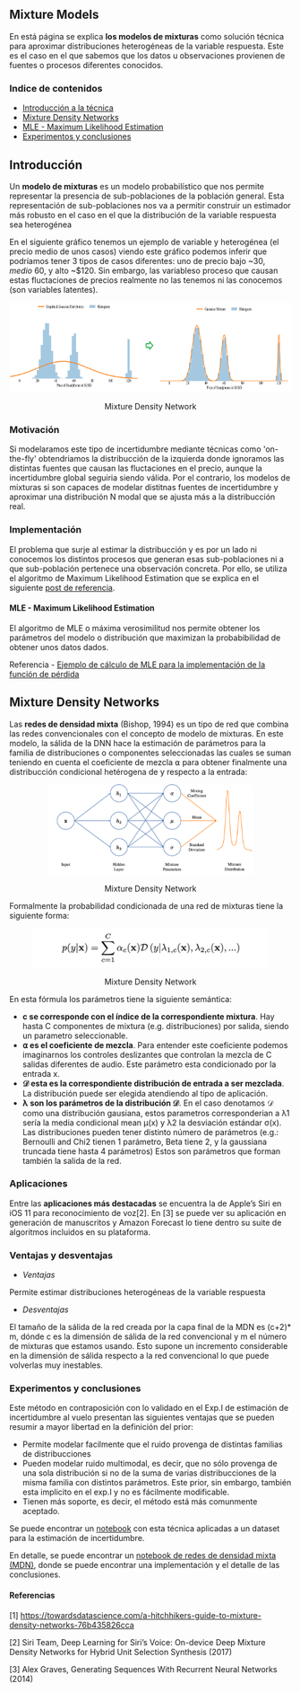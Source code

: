 ## Mixture Models
En está página se explica **los modelos de mixturas** como solución técnica para aproximar distribuciones heterogéneas de la variable respuesta. Este es el caso en el que sabemos que los datos u observaciones provienen de fuentes o procesos diferentes conocidos.


### Indice de contenidos
- [Introducción a la técnica](#introduccion)
- [Mixture Density Networks](#mdn)
- [MLE - Maximum Likelihood Estimation](#MLE) 
- [Experimentos y conclusiones](#Experimentos-y-conclusiones) 

<a name="introduccion"></a>
## Introducción

Un **modelo de mixturas** es un modelo probabilístico que nos permite representar la presencia de sub-poblaciones de la población general. Esta representación de sub-poblaciones nos va a permitir construir un estimador más robusto en el caso en el que la distribución de la variable respuesta sea heterogénea

En el siguiente gráfico tenemos un ejemplo de variable y heterogénea (el precio medio de unos casos) viendo este gráfico podemos inferir que podríamos tener 3 tipos de casos diferentes: uno de precio bajo ~$30, medio ~$60, y alto ~$120. Sin embargo, las variableso proceso que causan estas fluctaciones de precios realmente no las tenemos ni las conocemos (son variables latentes).   

<p align="center"><img src="./img/mixture_models.png" height="160" alt="Mixture Density Network" /></p>
<p align="center">Mixture Density Network</p>


### Motivación 

Si modelaramos este tipo de incertidumbre mediante técnicas como 'on-the-fly' obtendriamos la distribucción de la izquierda donde ignoramos las distintas fuentes que causan las fluctaciones en el precio, aunque la incertidumbre global seguiria siendo válida. Por el contrario,  los modelos de mixturas si son capaces de modelar distitnas fuentes de incertidumbre y aproximar una distribución N modal que se ajusta más a la distribucción real.


### Implementación 

El problema que surje al estimar la distribucción y es por un lado ni conocemos los distintos procesos que generan esas sub-poblaciones ni a que sub-población pertenece una observación concreta. Por ello, se utiliza el algoritmo de Maximum Likelihood Estimation que se explica en el siguiente [post de referencia](https://towardsdatascience.com/gaussian-mixture-models-and-expectation-maximization-a-full-explanation-50fa94111ddd).

<a name="MLE"></a>
#### MLE - Maximum Likelihood Estimation

El algoritmo de MLE o máxima verosimilitud nos permite obtener los parámetros del modelo o distribución que maximizan la probabibilidad de obtener unos datos dados.

Referencia - [Ejemplo de cálculo de MLE para la implementación de la función de pérdida](https://towardsdatascience.com/maximum-likelihood-estimation-explained-normal-distribution-6207b322e47f#:~:text=%E2%80%9CA%20method%20of%20estimating%20the,observed%20data%20is%20most%20probable.%E2%80%9D&text=Let's%20say%20we%20have%20some,that%20it%20is%20normally%20distributed)


<a name="mdn"></a>
## Mixture Density Networks

Las **redes de densidad mixta** (Bishop, 1994) es un tipo de red que combina las redes convencionales con el concepto de modelo de mixturas. En este modelo, la sálida de la DNN hace la estimación de parámetros para la familia de distribuciones o componentes seleccionadas las cuales se suman teniendo en cuenta el coeficiente de mezcla ⍺ para obtener finalmente una distribucción condicional hetérogena de y respecto a la entrada: 

<p align="center"><img src="./img/MDN.png" height="160" alt="Mixture Density Network" /></p>
<p align="center">Mixture Density Network</p>

Formalmente la probabilidad condicionada de una red de mixturas tiene la siguiente forma:

<p align="center"><img src="./img/mdn_formula.png" height="70" alt="Formula MDN" /></p>
<p align="center">Mixture Density Network</p>

En esta fórmula los parámetros tiene la siguiente semántica:

* **c se corresponde con el índice de la correspondiente mixtura**. Hay hasta C componentes de mixtura (e.g. distribuciones) por salida, siendo un parametro seleccionable.
* **⍺ es el coeficiente de mezcla**. Para entender este coeficiente podemos imaginarnos los controles deslizantes que controlan la mezcla de C salidas diferentes de audio. Este parámetro esta condicionado por la entrada x.
* **𝒟  esta es la correspondiente distribución de entrada a ser mezclada**. La distribución puede ser elegida atendiendo al tipo de aplicación.
* **λ son los parámetros de la distribución 𝒟**. En el caso denotamos 𝒟 como una distribución gausiana, estos parametros corresponderian a λ1 sería la media condicional mean μ(x) y 
λ2 la desviación estándar σ(x). Las distribuciones pueden tener distinto número de parámetros (e.g.: Bernoulli and Chi2 tienen 1 parámetro, Beta tiene 2, y la gaussiana truncada tiene hasta 4 parámetros) Estos son parámetros que forman también la salida de la red.



### Aplicaciones

Entre las **aplicaciones más destacadas** se encuentra la de Apple’s Siri en iOS 11 para reconocimiento de voz[2]. En [3] se puede ver su aplicación en generación de manuscritos y Amazon Forecast lo tiene dentro su suite de algoritmos incluidos en su plataforma.

### Ventajas y desventajas

* *Ventajas* 

Permite estimar distribuciones heterogéneas de la variable respuesta

* *Desventajas* 

El tamaño de la sálida de la red creada por la capa final de la MDN es (c+2)* m, dónde c es la dimensión de sálida de la red convencional y m el número de mixturas que estamos usando. Esto supone un incremento considerable en la dimensión de sálida respecto a la red convencional lo que puede volverlas muy inestables.

### Experimentos y conclusiones
   
Este método en contraposición con lo validado en el Exp.I de estimación de incertidumbre al vuelo presentan las siguientes ventajas que se pueden resumir a mayor libertad en la definición del prior:

 - Permite modelar facilmente que el ruido provenga de distintas familias de distribucciones 
 - Pueden modelar ruido multimodal, es decir, que no sólo provenga de una sola distribución si no de la suma de varias distribucciones de la misma familia con distintos parámetros. Este prior, sin embargo, también esta implicito en el exp.I y no es fácilmente modificable.
 - Tienen más soporte, es decir, el método está más comunmente aceptado. 

Se puede encontrar un [notebook](experiments/V0.1.6-real_datasets/uncertainty_prediction_house_prices_mdn.ipynb) con esta técnica aplicadas a un dataset para la estimación de incertidumbre.

En detalle, se puede encontrar un [notebook de redes de densidad mixta (MDN)](experiments/V3.0.0-mixture_density_networks), donde se puede encontrar una implementación y el detalle de las conclusiones.


#### Referencias

[1] https://towardsdatascience.com/a-hitchhikers-guide-to-mixture-density-networks-76b435826cca

[2] Siri Team, Deep Learning for Siri’s Voice: On-device Deep Mixture Density Networks for Hybrid Unit Selection Synthesis (2017)

[3] Alex Graves, Generating Sequences With Recurrent Neural Networks (2014)
